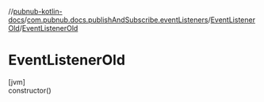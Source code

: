 //[pubnub-kotlin-docs](../../../index.md)/[com.pubnub.docs.publishAndSubscribe.eventListeners](../index.md)/[EventListenerOld](index.md)/[EventListenerOld](-event-listener-old.md)

# EventListenerOld

[jvm]\
constructor()
